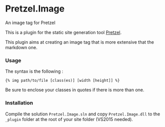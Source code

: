 # Pretzel.Image
An image tag for Pretzel

This is a plugin for the static site generation tool [Pretzel](https://github.com/Code52/pretzel).

This plugin aims at creating an image tag that is more extensive that the markdown one.

### Usage

The syntax is the following :

`{% img path/to/file [class(es)] [width [height]] %}`

Be sure to enclose your classes in quotes if there is more than one.

### Installation

Compile the solution `Pretzel.Image.sln` and copy `Pretzel.Image.dll` to the `_plugin` folder at the root of your site folder (VS2015 needed).